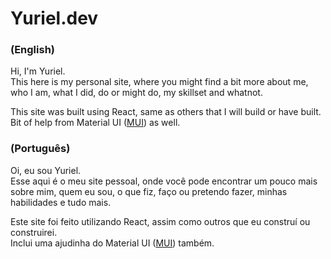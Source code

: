 # Yuriel.dev
### (English)
Hi, I'm Yuriel. \
This here is my personal site, where you might find a bit more about me, who I am, what I did, do or might do, my skillset and whatnot.

This site was built using React, same as others that I will build or have built. \
Bit of help from Material UI ([MUI](https://mui.com)\) as well.

### (Português)
Oi, eu sou Yuriel. \
Esse aqui é o meu site pessoal, onde você pode encontrar um pouco mais sobre mim, quem eu sou, o que fiz, faço ou pretendo fazer, minhas habilidades e tudo mais.

Este site foi feito utilizando React, assim como outros que eu construí ou construirei. \
Inclui uma ajudinha do Material UI ([MUI](https://mui.com)\) também.